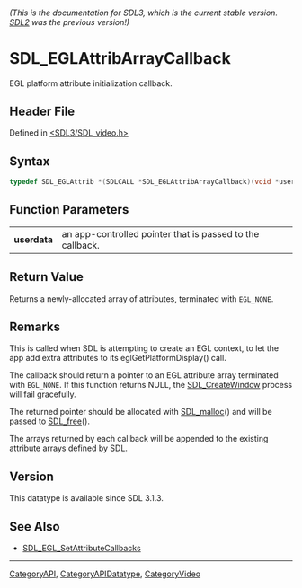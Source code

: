 ###### (This is the documentation for SDL3, which is the current stable version. [SDL2](https://wiki.libsdl.org/SDL2/) was the previous version!)
# SDL_EGLAttribArrayCallback

EGL platform attribute initialization callback.

## Header File

Defined in [<SDL3/SDL_video.h>](https://github.com/libsdl-org/SDL/blob/main/include/SDL3/SDL_video.h)

## Syntax

```c
typedef SDL_EGLAttrib *(SDLCALL *SDL_EGLAttribArrayCallback)(void *userdata);
```

## Function Parameters

|              |                                                           |
| ------------ | --------------------------------------------------------- |
| **userdata** | an app-controlled pointer that is passed to the callback. |

## Return Value

Returns a newly-allocated array of attributes, terminated with `EGL_NONE`.

## Remarks

This is called when SDL is attempting to create an EGL context, to let the
app add extra attributes to its eglGetPlatformDisplay() call.

The callback should return a pointer to an EGL attribute array terminated
with `EGL_NONE`. If this function returns NULL, the
[SDL_CreateWindow](SDL_CreateWindow) process will fail gracefully.

The returned pointer should be allocated with [SDL_malloc](SDL_malloc)()
and will be passed to [SDL_free](SDL_free)().

The arrays returned by each callback will be appended to the existing
attribute arrays defined by SDL.

## Version

This datatype is available since SDL 3.1.3.

## See Also

- [SDL_EGL_SetAttributeCallbacks](SDL_EGL_SetAttributeCallbacks)

----
[CategoryAPI](CategoryAPI), [CategoryAPIDatatype](CategoryAPIDatatype), [CategoryVideo](CategoryVideo)

